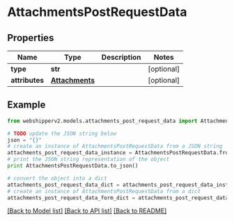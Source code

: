 # AttachmentsPostRequestData


## Properties
Name | Type | Description | Notes
------------ | ------------- | ------------- | -------------
**type** | **str** |  | [optional] 
**attributes** | [**Attachments**](Attachments.md) |  | [optional] 

## Example

```python
from webshipperv2.models.attachments_post_request_data import AttachmentsPostRequestData

# TODO update the JSON string below
json = "{}"
# create an instance of AttachmentsPostRequestData from a JSON string
attachments_post_request_data_instance = AttachmentsPostRequestData.from_json(json)
# print the JSON string representation of the object
print AttachmentsPostRequestData.to_json()

# convert the object into a dict
attachments_post_request_data_dict = attachments_post_request_data_instance.to_dict()
# create an instance of AttachmentsPostRequestData from a dict
attachments_post_request_data_form_dict = attachments_post_request_data.from_dict(attachments_post_request_data_dict)
```
[[Back to Model list]](../README.md#documentation-for-models) [[Back to API list]](../README.md#documentation-for-api-endpoints) [[Back to README]](../README.md)


